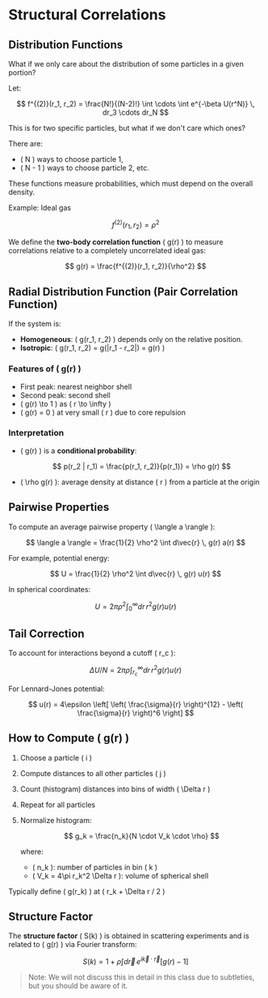 # Structural Correlations

## Distribution Functions

What if we only care about the distribution of some particles in a given portion?

Let:

$$
f^{(2)}(r_1, r_2) = \frac{N!}{(N-2)!} \int \cdots \int e^{-\beta U(r^N)} \, dr_3 \cdots dr_N
$$

This is for two specific particles, but what if we don't care which ones?

There are:

- \( N \) ways to choose particle 1,
- \( N - 1 \) ways to choose particle 2, etc.

These functions measure probabilities, which must depend on the overall density.

Example: Ideal gas

$$
f^{(2)}(r_1, r_2) = \rho^2
$$

We define the **two-body correlation function** \( g(r) \) to measure correlations relative to a completely uncorrelated ideal gas:

$$
g(r) = \frac{f^{(2)}(r_1, r_2)}{\rho^2}
$$

## Radial Distribution Function (Pair Correlation Function)

If the system is:

- **Homogeneous**: \( g(r_1, r_2) \) depends only on the relative position.
- **Isotropic**: \( g(r_1, r_2) = g(|r_1 - r_2|) = g(r) \)

### Features of \( g(r) \)

- First peak: nearest neighbor shell
- Second peak: second shell
- \( g(r) \to 1 \) as \( r \to \infty \)
- \( g(r) = 0 \) at very small \( r \) due to core repulsion

### Interpretation

- \( g(r) \) is a **conditional probability**:

  $$
  p(r_2 | r_1) = \frac{p(r_1, r_2)}{p(r_1)} = \rho g(r)
  $$

- \( \rho g(r) \): average density at distance \( r \) from a particle at the origin

## Pairwise Properties

To compute an average pairwise property \( \langle a \rangle \):

$$
\langle a \rangle = \frac{1}{2} \rho^2 \int d\vec{r} \, g(r) a(r)
$$

For example, potential energy:

$$
U = \frac{1}{2} \rho^2 \int d\vec{r} \, g(r) u(r)
$$

In spherical coordinates:

$$
U = 2\pi \rho^2 \int_0^\infty dr \, r^2 g(r) u(r)
$$

## Tail Correction

To account for interactions beyond a cutoff \( r_c \):

$$
\Delta U/N = 2\pi \rho \int_{r_c}^\infty dr \, r^2 g(r) u(r)
$$

For Lennard-Jones potential:

$$
u(r) = 4\epsilon \left[ \left( \frac{\sigma}{r} \right)^{12} - \left( \frac{\sigma}{r} \right)^6 \right]
$$

## How to Compute \( g(r) \)

1. Choose a particle \( i \)
2. Compute distances to all other particles \( j \)
3. Count (histogram) distances into bins of width \( \Delta r \)
4. Repeat for all particles
5. Normalize histogram:

   $$
   g_k = \frac{n_k}{N \cdot V_k \cdot \rho}
   $$

   where:
   - \( n_k \): number of particles in bin \( k \)
   - \( V_k = 4\pi r_k^2 \Delta r \): volume of spherical shell

Typically define \( g(r_k) \) at \( r_k + \Delta r / 2 \)

## Structure Factor

The **structure factor** \( S(k) \) is obtained in scattering experiments and is related to \( g(r) \) via Fourier transform:

$$
S(k) = 1 + \rho \int d\vec{r} \, e^{i \vec{k} \cdot \vec{r}} [g(r) - 1]
$$

> Note: We will not discuss this in detail in this class due to subtleties, but you should be aware of it.
